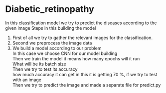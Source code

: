 # Diabetic_retinopathy
In this classification model we try to predict the diseases according to the given image
Steps in this building the model
1. First of all we try to gather the relevant images for the classification.<br>
2. Second we preprocess the image data <br>
3. We build a model according to our problem <br>
   In this case we choose CNN for our model building
   <br>
   Then we train the model it means how many epochs will it run
   <br>
   What will be its batch size<br>
   Then we try to test its accuracy <br>
   how much accuracy it can get in this it is getting 70 %, if we try to test with an image<br>
   Then we try to predict the image and made a separate file for predict.py

